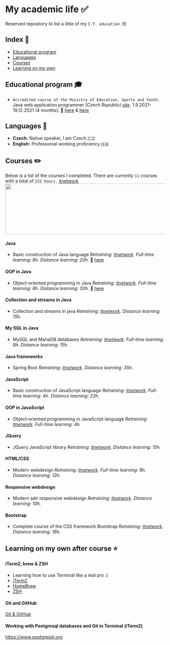 # My academic life :white_check_mark:

Reserved repository to list a little of my `I.T. education.`:heart_eyes:

## Index :pushpin:
- [Educational program](#education)
- [Languages](#languages)
- [Courses](#courses)
- [Learning on my own](#learning)

## Educational program <a name="education"></a> :mortar_board:

- `Accredited course of the Ministry of Education, Sports and Youth.` Java web application programmer _(Czech Republic) [site](https://www.itnetwork.cz)._ 1.9.2021-19.12.2021 (4 months). :paperclip: [here](https://user-images.githubusercontent.com/70283310/149637755-523a6853-045b-4266-b499-f04853397caf.jpeg) & [here](https://user-images.githubusercontent.com/70283310/149637786-2d7f6f64-e098-45a3-b9c8-156cb052cd86.jpeg)

## Languages <a name="languages"></a> :round_pushpin:

- **Czech:** Native speaker, I am Czech.🇨🇿
- **English:** Professional working proficiency.🇬🇧

## Courses <a name="courses"></a> :pencil2:

Below is a list of the courses I completed. There are currently `11` courses with a total of `232 hours.`
[itnetwork](https://www.itnetwork.cz)
<img src="https://user-images.githubusercontent.com/70283310/149637861-308b3050-4063-47b2-9ad8-fb7936c556c3.png" height=160 width=720>

#### Java

- Basic construction of Java language _Retraining: [itnetwork](https://www.itnetwork.cz/java/zaklady)._ _Full-time learning: 8h._ _Distance learning: 20h._ :paperclip: [here](https://www.itnetwork.cz/java/zaklady/tvuj-certifikat-e-learning-kurzu-zaklady-javy)

#### OOP in Java

- Object-oriented programming in Java _Retraining: [itnetwork](https://www.itnetwork.cz/java/oop)._ _Full-time learning: 8h._ _Distance learning: 30h._ :paperclip: [here](https://www.itnetwork.cz/java/oop/tvuj-certifikat-e-learning-kurzu-oop-v-jave)

#### Collection and streams in Java

- Collection and streams in java _Retraining: [itnetwork](https://www.itnetwork.cz/java/kolekce-a-proudy)._ _Distance learning: 15h._

#### My SQL in Java

- MySQL and MariaDB databases _Retraining: [itnetwork](https://www.itnetwork.cz/mysql/)._ _Full-time learning: 8h._ _Distance learning: 15h._

#### Java frameworks

- Spring Boot _Retraining: [itnetwork](https://www.itnetwork.cz/java/spring-boot)._ _Distance learning: 35h._

#### JavaScript

- Basic construction of JavaScript language _Retraining: [itnetwork](https://www.itnetwork.cz/javascript/zaklady)._ _Full-time learning: 4h._ _Distance learning: 22h._

#### OOP in JavaScript

- Object-oriented programming in JavaScript language _Retraining: [itnetwork](https://www.itnetwork.cz/javascript/oop)._ _Full-time learning: 4h._

#### JQuery

- JQuery JavaScript library _Retraining: [itnetwork](https://www.itnetwork.cz/javascript/jquery-zaklady)._ _Distance learning: 15h._

#### HTML/CSS

- Modern webdesign _Retraining: [itnetwork](https://www.itnetwork.cz/html-css/webove-stranky)._ _Full-time learning: 8h._ _Distance learning: 12h._

#### Responsive webdesign

- Modern adn responsive webdesign _Retraining: [itnetwork](https://www.itnetwork.cz/html-css/responzivni-webdesign)._ _Distance learning: 10h._

#### Bootstrap

- Complete course of the CSS framework Bootstrap _Retraining: [itnetwork](https://www.itnetwork.cz/html-css/bootstrap/kurz)._ _Distance learning: 18h._

## Learning on my own after course <a name="learning"></a> :star:

#### iTerm2, brew & ZSH

- Learning how to use Terminal like a real pro :)
- [iTerm2](https://iterm2.com)
- [HomeBrew](https://brew.sh)
- [ZSH](https://ohmyz.sh)

#### Git and GitHub

[Git & GitHub](https://github.com)

#### Working with Postgresql databases and Git in Terminal (iTerm2)
https://www.postgresql.org
